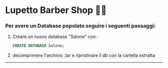 # Lupetto Barber Shop 🐺💈

### Per avere un Database popolato seguire i seguenti passaggi:

1. Creare un nuovo database "Salone" con:
    ```SQL
    CREATE DATABASE Salone;
    ```

2. decomprimere l'archivio .tar e ripristinare il db con la cartella estratta

---
